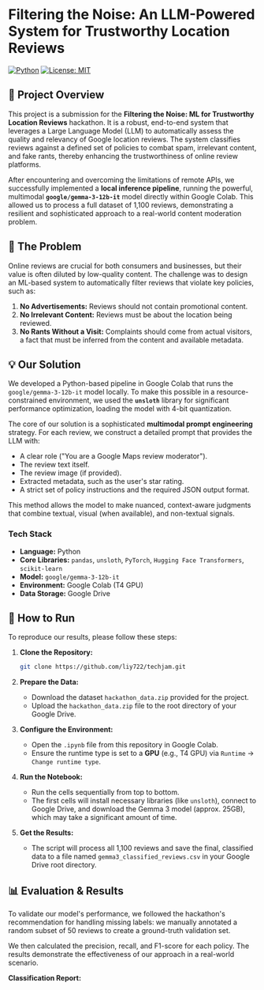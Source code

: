 # Filtering the Noise: An LLM-Powered System for Trustworthy Location Reviews

[![Python](https://img.shields.io/badge/Python-3.10%2B-blue.svg)](https://www.python.org/downloads/)
[![License: MIT](https://img.shields.io/badge/License-MIT-yellow.svg)](https://opensource.org/licenses/MIT)

## 📝 Project Overview

This project is a submission for the **Filtering the Noise: ML for Trustworthy Location Reviews** hackathon. It is a robust, end-to-end system that leverages a Large Language Model (LLM) to automatically assess the quality and relevancy of Google location reviews. The system classifies reviews against a defined set of policies to combat spam, irrelevant content, and fake rants, thereby enhancing the trustworthiness of online review platforms.

After encountering and overcoming the limitations of remote APIs, we successfully implemented a **local inference pipeline**, running the powerful, multimodal **`google/gemma-3-12b-it`** model directly within Google Colab. This allowed us to process a full dataset of 1,100 reviews, demonstrating a resilient and sophisticated approach to a real-world content moderation problem.

## 🎯 The Problem

Online reviews are crucial for both consumers and businesses, but their value is often diluted by low-quality content. The challenge was to design an ML-based system to automatically filter reviews that violate key policies, such as:
1.  **No Advertisements:** Reviews should not contain promotional content.
2.  **No Irrelevant Content:** Reviews must be about the location being reviewed.
3.  **No Rants Without a Visit:** Complaints should come from actual visitors, a fact that must be inferred from the content and available metadata.

## 💡 Our Solution

We developed a Python-based pipeline in Google Colab that runs the `google/gemma-3-12b-it` model locally. To make this possible in a resource-constrained environment, we used the **`unsloth`** library for significant performance optimization, loading the model with 4-bit quantization.

The core of our solution is a sophisticated **multimodal prompt engineering** strategy. For each review, we construct a detailed prompt that provides the LLM with:
* A clear role ("You are a Google Maps review moderator").
* The review text itself.
* The review image (if provided).
* Extracted metadata, such as the user's star rating.
* A strict set of policy instructions and the required JSON output format.

This method allows the model to make nuanced, context-aware judgments that combine textual, visual (when available), and non-textual signals.

### Tech Stack
* **Language:** Python
* **Core Libraries:** `pandas`, `unsloth`, `PyTorch`, `Hugging Face Transformers`, `scikit-learn`
* **Model:** `google/gemma-3-12b-it`
* **Environment:** Google Colab (T4 GPU)
* **Data Storage:** Google Drive

## 🚀 How to Run

To reproduce our results, please follow these steps:

1.  **Clone the Repository:**
    ```bash
    git clone https://github.com/liy722/techjam.git
    ```

2.  **Prepare the Data:**
    * Download the dataset `hackathon_data.zip` provided for the project.
    * Upload the `hackathon_data.zip` file to the root directory of your Google Drive.

3.  **Configure the Environment:**
    * Open the `.ipynb` file from this repository in Google Colab.
    * Ensure the runtime type is set to a **GPU** (e.g., T4 GPU) via `Runtime` -> `Change runtime type`.

4.  **Run the Notebook:**
    * Run the cells sequentially from top to bottom.
    * The first cells will install necessary libraries (like `unsloth`), connect to Google Drive, and download the Gemma 3 model (approx. 25GB), which may take a significant amount of time.

5.  **Get the Results:**
    * The script will process all 1,100 reviews and save the final, classified data to a file named `gemma3_classified_reviews.csv` in your Google Drive root directory.

## 📊 Evaluation & Results

To validate our model's performance, we followed the hackathon's recommendation for handling missing labels: we manually annotated a random subset of 50 reviews to create a ground-truth validation set.

We then calculated the precision, recall, and F1-score for each policy. The results demonstrate the effectiveness of our approach in a real-world scenario.

**Classification Report:**
